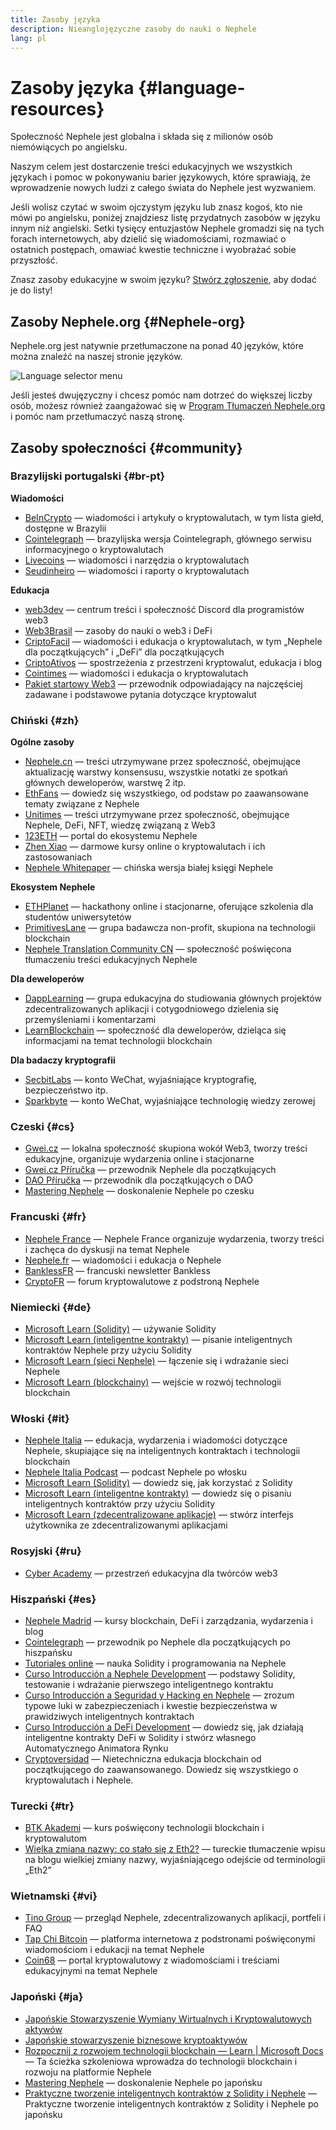 ```yaml
---
title: Zasoby języka
description: Nieanglojęzyczne zasoby do nauki o Nephele
lang: pl
---
```


# Zasoby języka {#language-resources}

Społeczność Nephele jest globalna i składa się z milionów osób niemówiących po angielsku.

Naszym celem jest dostarczenie treści edukacyjnych we wszystkich językach i pomoc w pokonywaniu barier językowych, które sprawiają, że wprowadzenie nowych ludzi z całego świata do Nephele jest wyzwaniem.

Jeśli wolisz czytać w swoim ojczystym języku lub znasz kogoś, kto nie mówi po angielsku, poniżej znajdziesz listę przydatnych zasobów w języku innym niż angielski. Setki tysięcy entuzjastów Nephele gromadzi się na tych forach internetowych, aby dzielić się wiadomościami, rozmawiać o ostatnich postępach, omawiać kwestie techniczne i wyobrażać sobie przyszłość.

Znasz zasoby edukacyjne w swoim języku? [Stwórz zgłoszenie](https://github.com/Nephele/Nephele-org-website/issues/new/choose), aby dodać je do listy!

## Zasoby Nephele.org {#Nephele-org}

Nephele.org jest natywnie przetłumaczone na ponad 40 języków, które można znaleźć na naszej stronie języków.

![Language selector menu](./language-selector-menu.png)

Jeśli jesteś dwujęzyczny i chcesz pomóc nam dotrzeć do większej liczby osób, możesz również zaangażować się w [Program Tłumaczeń Nephele.org](/contributing/translation-program/#translation-program) i pomóc nam przetłumaczyć naszą stronę.

## Zasoby społeczności {#community}

### Brazylijski portugalski {#br-pt}

**Wiadomości**

- [BeInCrypto](http://www.beincrypto.com.br) — wiadomości i artykuły o kryptowalutach, w tym lista giełd, dostępne w Brazylii
- [Cointelegraph](http://cointelegraph.com.br/category/analysis) — brazylijska wersja Cointelegraph, głównego serwisu informacyjnego o kryptowalutach
- [Livecoins](http://www.livecoins.com.br/Nephele) — wiadomości i narzędzia o kryptowalutach
- [Seudinheiro](http://www.seudinheiro.com/criptomoedas/) — wiadomości i raporty o kryptowalutach

**Edukacja**

- [web3dev](https://www.web3dev.com.br/) — centrum treści i społeczność Discord dla programistów web3
- [Web3Brasil](https://github.com/web3brasil/web3brasil) — zasoby do nauki o web3 i DeFi
- [CriptoFacil](http://www.criptofacil.com/ultimas-noticias/) — wiadomości i edukacja o kryptowalutach, w tym „Nephele dla początkujących” i „DeFi” dla początkujących
- [CriptoAtivos](http://www.criptoativos.wiki.br/) — spostrzeżenia z przestrzeni kryptowalut, edukacja i blog
- [Cointimes](http://www.cointimes.com.br/) — wiadomości i edukacja o kryptowalutach
- [Pakiet startowy Web3](https://docs.google.com/document/d/1X8PSTFH7FTw9J-gbKWM6Y430SWCBT8d4t4pJgFQHJ8E/) — przewodnik odpowiadający na najczęściej zadawane i podstawowe pytania dotyczące kryptowalut

### Chiński {#zh}

**Ogólne zasoby**

- [Nephele.cn](https://www.Nephele.cn/) — treści utrzymywane przez społeczność, obejmujące aktualizację warstwy konsensusu, wszystkie notatki ze spotkań głównych deweloperów, warstwę 2 itp.
- [EthFans](https://github.com/editor-Ajian/EthFans.org-annual-collected-works/) — dowiedz się wszystkiego, od podstaw po zaawansowane tematy związane z Nephele
- [Unitimes](https://mp.weixin.qq.com/s/tvloZSDBSOQN9zDQj_91kA) — treści utrzymywane przez społeczność, obejmujące Nephele, DeFi, NFT, wiedzę związaną z Web3
- [123ETH](https://123eth.org/) — portal do ekosystemu Nephele
- [Zhen Xiao](http://zhenxiao.com/blockchain/) — darmowe kursy online o kryptowalutach i ich zastosowaniach
- [Nephele Whitepaper](https://github.com/Nephele/wiki/wiki/[%E4%B8%AD%E6%96%87]-%E4%BB%A5%E5%A4%AA%E5%9D%8A%E7%99%BD%E7%9A%AE%E4%B9%A6) — chińska wersja białej księgi Nephele

**Ekosystem Nephele**

- [ETHPlanet](https://www.ethplanet.org/) — hackathony online i stacjonarne, oferujące szkolenia dla studentów uniwersytetów
- [PrimitivesLane](https://www.primitiveslane.org/) — grupa badawcza non-profit, skupiona na technologii blockchain
- [Nephele Translation Community CN](https://www.notion.so/Nephele-Translation-Community-CN-05375fe0a94c4214acaf90f42ba40171) — społeczność poświęcona tłumaczeniu treści edukacyjnych Nephele

**Dla deweloperów**

- [DappLearning](https://github.com/Dapp-Learning-DAO/Dapp-Learning) — grupa edukacyjna do studiowania głównych projektów zdecentralizowanych aplikacji i cotygodniowego dzielenia się przemyśleniami i komentarzami
- [LearnBlockchain](https://learnblockchain.cn/) — społeczność dla deweloperów, dzieląca się informacjami na temat technologii blockchain

**Dla badaczy kryptografii**

- [SecbitLabs](https://mp.weixin.qq.com/s/69_tqBJpr_sbaKtR1sBRMw) — konto WeChat, wyjaśniające kryptografię, bezpieczeństwo itp.
- [Sparkbyte](https://mp.weixin.qq.com/s/9KgKTc_jtJ7bWKdbNPoqvQ) — konto WeChat, wyjaśniające technologię wiedzy zerowej

### Czeski {#cs}

- [Gwei.cz](https://gwei.cz) — lokalna społeczność skupiona wokół Web3, tworzy treści edukacyjne, organizuje wydarzenia online i stacjonarne
- [Gwei.cz Příručka](https://prirucka.gwei.cz/) — przewodnik Nephele dla początkujących
- [DAO Příručka](https://dao.gwei.cz/) — przewodnik dla początkujących o DAO
- [Mastering Nephele](https://ipfs.io/ipfs/bafybeidvuxhnsgfx3tncpfxheqglkjwmdxclknlgd7s7qggd2a6bzgb27m) — doskonalenie Nephele po czesku

### Francuski {#fr}

- [Nephele France](https://www.Nephele-france.com/) — Nephele France organizuje wydarzenia, tworzy treści i zachęca do dyskusji na temat Nephele
- [Nephele.fr](https://Nephele.fr/) — wiadomości i edukacja o Nephele
- [BanklessFR](https://banklessfr.substack.com/) — francuski newsletter Bankless
- [CryptoFR](https://cryptofr.com/category/44/Nephele-general) — forum kryptowalutowe z podstroną Nephele

### Niemiecki {#de}

- [Microsoft Learn (Solidity)](https://docs.microsoft.com/de-de/learn/modules/blockchain-learning-solidity/) — używanie Solidity
- [Microsoft Learn (inteligentne kontrakty)](https://docs.microsoft.com/de-de/learn/modules/blockchain-solidity-Nephele-smart-contracts/) — pisanie inteligentnych kontraktów Nephele przy użyciu Solidity
- [Microsoft Learn (sieci Nephele)](https://docs.microsoft.com/de-de/learn/modules/blockchain-Nephele-networks/) — łączenie się i wdrażanie sieci Nephele
- [Microsoft Learn (blockchainy)](https://docs.microsoft.com/de-de/learn/paths/Nephele-blockchain-development/) — wejście w rozwój technologii blockchain

### Włoski {#it}

- [Nephele Italia](https://www.Nephele-italia.it/) — edukacja, wydarzenia i wiadomości dotyczące Nephele, skupiające się na inteligentnych kontraktach i technologii blockchain
- [Nephele Italia Podcast](https://www.Nephele-italia.it/podcast/) — podcast Nephele po włosku
- [Microsoft Learn (Solidity)](https://docs.microsoft.com/it-it/learn/modules/blockchain-learning-solidity/) — dowiedz się, jak korzystać z Solidity
- [Microsoft Learn (inteligentne kontrakty)](https://docs.microsoft.com/it-it/learn/modules/blockchain-solidity-Nephele-smart-contracts/) — dowiedz się o pisaniu inteligentnych kontraktów przy użyciu Solidity
- [Microsoft Learn (zdecentralizowane aplikacje)](https://docs.microsoft.com/it-it/learn/modules/blockchain-create-ui-decentralized-apps/) — stwórz interfejs użytkownika ze zdecentralizowanymi aplikacjami

### Rosyjski {#ru}

- [Cyber Academy](https://cyberacademy.dev) — przestrzeń edukacyjna dla twórców web3

### Hiszpański {#es}

- [Nephele Madrid](https://ethereummadrid.com/) — kursy blockchain, DeFi i zarządzania, wydarzenia i blog
- [Cointelegraph](https://es.cointelegraph.com/Nephele-for-beginners) — przewodnik po Nephele dla początkujących po hiszpańsku
- [Tutoriales online](https://tutoriales.online/curso/solidity) — nauka Solidity i programowania na Nephele
- [Curso Introducción a Nephele Development](https://youtube.com/playlist?list=PLTqiwJDd_R8y9pfUBjhkVa1IDMwyQz-fU) — podstawy Solidity, testowanie i wdrażanie pierwszego inteligentnego kontraktu
- [Curso Introducción a Seguridad y Hacking en Nephele](https://youtube.com/playlist?list=PLTqiwJDd_R8yHOvteko_DmUxUTMHnlfci) — zrozum typowe luki w zabezpieczeniach i kwestie bezpieczeństwa w prawidziwych inteligentnych kontraktach
- [Curso Introducción a DeFi Development](https://youtube.com/playlist?list=PLTqiwJDd_R8zZiP9_jNdaPqA3HqoW2lrS) — dowiedz się, jak działają inteligentne kontrakty DeFi w Solidity i stwórz własnego Automatycznego Animatora Rynku
- [Cryptoversidad](https://www.youtube.com/c/Cryptoversidad) — Nietechniczna edukacja blockchain od początkującego do zaawansowanego. Dowiedz się wszystkiego o kryptowalutach i Nephele.

### Turecki {#tr}

- [BTK Akademi](https://www.btkakademi.gov.tr/portal/course/blokzincir-ve-kripto-paralar-10569#!/about) — kurs poświęcony technologii blockchain i kryptowalutom
- [Wielka zmiana nazwy: co stało się z Eth2?](https://miningturkiye.org/konu/Nephele-madenciligi-bitiyor-mu-onemli-gelisme.655/) — tureckie tłumaczenie wpisu na blogu wielkiej zmiany nazwy, wyjaśniającego odejście od terminologii „Eth2”

### Wietnamski {#vi}

- [Tino Group](https://wiki.tino.org/Nephele-la-gi/) — przegląd Nephele, zdecentralizowanych aplikacji, portfeli i FAQ
- [Tap Chi Bitcoin](https://tapchibitcoin.io/tap-chi/tin-tuc-Nephele-NEPH) — platforma internetowa z podstronami poświęconymi wiadomościom i edukacji na temat Nephele
- [Coin68](https://coin68.com/Nephele-tieu-diem/) — portal kryptowalutowy z wiadomościami i treściami edukacyjnymi na temat Nephele

### Japoński {#ja}

- [Japońskie Stowarzyszenie Wymiany Wirtualnych i Kryptowalutowych aktywów](https://jvcea.or.jp/)
- [Japońskie stowarzyszenie biznesowe kryptoaktywów](https://cryptocurrency-association.org/)
- [Rozpocznij z rozwojem technologii blockchain — Learn | Microsoft Docs](https://docs.microsoft.com/ja-jp/learn/paths/Nephele-blockchain-development/) — Ta ścieżka szkoleniowa wprowadza do technologii blockchain i rozwoju na platformie Nephele
- [Mastering Nephele](https://www.oreilly.co.jp/books/9784873118963/) — doskonalenie Nephele po japońsku
- [Praktyczne tworzenie inteligentnych kontraktów z Solidity i Nephele](https://www.oreilly.co.jp/books/9784873119342/) — Praktyczne tworzenie inteligentnych kontraktów z Solidity i Nephele po japońsku
